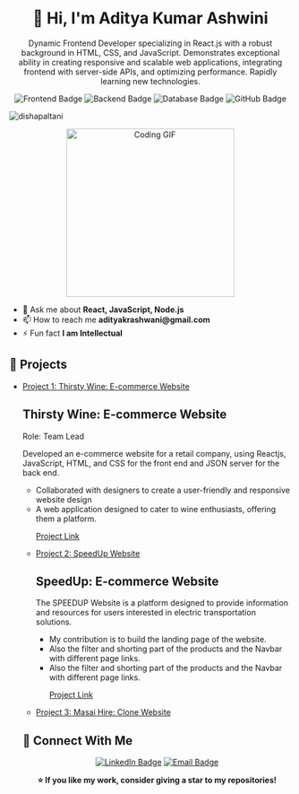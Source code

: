 <!-- Header Section -->
<h1 align="center">👋 Hi, I'm Aditya Kumar Ashwini</h1>

<!-- Introduction -->
<p align="center">
 Dynamic Frontend Developer specializing in React.js with a robust background in HTML, CSS, and JavaScript. Demonstrates exceptional ability in creating responsive and scalable web applications, integrating frontend with server-side APIs, and optimizing performance. Rapidly learning new technologies.
</p>

<!-- Badges -->
<p align="center">
  <img src="https://img.shields.io/badge/Frontend-React.JS-blue" alt="Frontend Badge">
  <img src="https://img.shields.io/badge/Backend-Node.js-green" alt="Backend Badge">
  <img src="https://img.shields.io/badge/Database-MySQL-yellow" alt="Database Badge">
  <img src="https://img.shields.io/badge/Version Control-GitHub-black" alt="GitHub Badge">
</p>

<p align="left"> <img src="https://komarev.com/ghpvc/?username=dishapaltani&label=Profile%20views&color=0e75b6&style=flat" alt="dishapaltani" /> </p>

<p align="center">
  <img src="https://t3.ftcdn.net/jpg/06/01/17/18/360_F_601171862_l7yZ0wujj8o2SowiKTUsfLEEx8KunYNd.jpg" alt="Coding GIF" height="300px"/>
</p>

<ul>
  <li>💬 Ask me about <strong>React, JavaScript, Node.js</strong></li>
  <li>📫 How to reach me <strong>adityakrashwani@gmail.com</strong></li>
  <li>⚡ Fun fact <strong>I am Intellectual</strong></li>
</ul>

<!-- Projects -->
<h2>🚀 Projects</h2>
<ul>
  <li><a href="https://github.com/Adit704/PayPal-Pioneers_068">Project 1: Thirsty Wine: E-commerce Website</a></li>
 <h2 class="date">Thirsty Wine: E-commerce Website</h2>
						<span class="position">Role: Team Lead</span>
						<p class="mt-4">Developed an e-commerce website for a retail company, using
							Reactjs, JavaScript, HTML, and CSS for the front end and JSON server
							for the back end. 
							<ul>
								<li> Collaborated with designers to create a user-friendly and responsive
									website design</li>
								<li> A web application designed to cater to wine enthusiasts, offering
									them a platform.</li>
								<p><a href="https://pay-pal-pioneers-068.vercel.app/" class="btn btn-primary py-3 px-3">Project Link</a></p>
								
  <li><a href="https://github.com/PPavani9178/CW_js">Project 2: SpeedUp Website</a></li>
 <h2 class="date"> SpeedUp: E-commerce Website</h2>
  <p class="mt-4">The SPEEDUP Website is a platform designed to provide information
							and resources for users interested in electric transportation solutions. 
							<ul>
								<li> My contribution is to build the landing page of the website.</li>
								<li> Also the filter and shorting part of the products and the Navbar with
									different page links.</li>
									<li> Also the filter and shorting part of the products and the Navbar with
										different page links.</li>
									<p><a href="https://main--resilient-rolypoly-c33690.netlify.app/" class="btn btn-primary py-3 px-3">Project Link</a></p>
								</ul>
						</p>
  <li><a href="https://github.com/ShubhamKhangar089/algorithm-adept-9876">Project 3: Masai Hire: Clone Website</a></li>
</ul>

<!-- Connect With Me -->
<h2>💬 Connect With Me</h2>
<p align="center">
  <a href="https://www.linkedin.com/in/aditya-kumar-ashwini/"><img src="https://img.shields.io/badge/LinkedIn-Connect-blue" alt="LinkedIn Badge"></a>
  <a href="mailto:adityakrashwani@gmail.com"><img src="https://img.shields.io/badge/Email-Send-orange" alt="Email Badge"></a>
</p>

<!-- Footer -->
<p align="center">
  <strong>⭐️ If you like my work, consider giving a star to my repositories!</strong>
</p>

